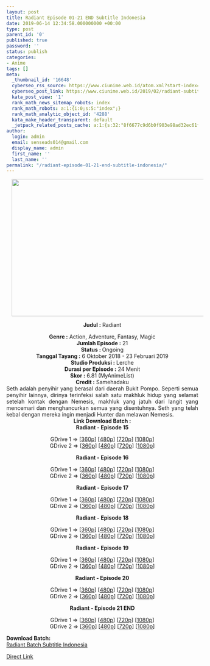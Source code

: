 ```yaml
---
layout: post
title: Radiant Episode 01-21 END Subtitle Indonesia
date: 2019-06-14 12:34:58.000000000 +00:00
type: post
parent_id: '0'
published: true
password: ''
status: publish
categories:
- Anime
tags: []
meta:
  _thumbnail_id: '16648'
  cyberseo_rss_source: https://www.ciunime.web.id/atom.xml?start-index=3751&max-results=150
  cyberseo_post_link: https://www.ciunime.web.id/2019/02/radiant-subtitle-indonesia.html
  kata_post_view: '1'
  rank_math_news_sitemap_robots: index
  rank_math_robots: a:1:{i:0;s:5:"index";}
  rank_math_analytic_object_id: '4288'
  kata_make_header_transparent: default
  _jetpack_related_posts_cache: a:1:{s:32:"8f6677c9d6b0f903e98ad32ec61f8deb";a:2:{s:7:"expires";i:1663152966;s:7:"payload";a:0:{}}}
author:
  login: admin
  email: senseads014@gmail.com
  display_name: admin
  first_name: ''
  last_name: ''
permalink: "/radiant-episode-01-21-end-subtitle-indonesia/"
---
```

<div style="text-align: center;">
<div style="text-align: left;">
<div class="separator" style="clear: both; text-align: center;"><a href="https://4.bp.blogspot.com/-T29H_mJtxp4/XFVnb1_HzjI/AAAAAAAAJgQ/uArHqX5f4noJBUdeATDoSQfVNMVHEL0IACLcBGAs/s1600/Radiant.png" imageanchor="1" style="margin-left: 1em; margin-right: 1em;"><img border="0" data-original-height="720" data-original-width="1280" height="360" src="{{ site.baseurl }}/assets/2019/06/Radiant.png" width="640" /></a></div>
<p></div>
<p><b>Judul</b><b><b> </b>:</b> Radiant</div>
<div style="text-align: center;"><b><b>Genre :</b></b> Action, Adventure, Fantasy, Magic</div>
<div style="text-align: center;"><b>Jumlah Episode :</b> 21<br /><b>Status : </b>Ongoing<br /><b>Tanggal Tayang :</b> 6 Oktober 2018 - 23 Februari 2019<br /><b>Studio Produksi :</b> <b></b>Lerche<br /><b>Durasi per Episode :</b> 24 Menit</div>
<div style="text-align: center;"><b>Skor :</b> 6.81 (MyAnimeList)<br /><b>Credit :</b> Samehadaku</div>
<div style="text-align: center;"></div>
<div style="text-align: justify;">Seth adalah penyihir yang berasal dari daerah Bukit Pompo. Seperti semua penyihir lainnya, dirinya terinfeksi salah satu makhluk hidup yang selamat setelah kontak dengan Nemesis, makhluk yang jatuh dari langit yang mencemari dan menghancurkan semua yang disentuhnya. Seth yang telah kebal dengan mereka ingin menjadi Hunter dan melawan Nemesis.</div>
<div style="text-align: justify;"></div>
<div style="text-align: justify;"></div>
<div style="text-align: center;"><b>Link Download Batch :</b></div>
<div style="text-align: center;">
<div style="text-align: center;"><b>Radiant - Episode 15</b></p>
<div style="text-align: center;">GDrive 1 =&gt; [<a href="http://wishes2.com/D8wK" target="_blank" rel="noopener">360p</a>] [<a href="http://wishes2.com/fXeCY" target="_blank" rel="noopener">480p</a>] [<a href="http://wishes2.com/Xr3Ae" target="_blank" rel="noopener">720p</a>] [<a href="http://wishes2.com/h8g4" target="_blank" rel="noopener">1080p</a>]<br />GDrive 2 =&gt; [<a href="http://wishes2.com/xYdKD" target="_blank" rel="noopener">360p</a>] [<a href="http://wishes2.com/FtsY4" target="_blank" rel="noopener">480p</a>] [<a href="http://wishes2.com/CbCfD" target="_blank" rel="noopener">720p</a>] [<a href="http://wishes2.com/JB6g" target="_blank" rel="noopener">1080p</a>]</p>
<p><b>Radiant - Episode 16</b></p>
<p>GDrive 1 =&gt; [<a href="http://wishes2.com/B696" target="_blank" rel="noopener">360p</a>] [<a href="http://wishes2.com/Tgu29" target="_blank" rel="noopener">480p</a>] [<a href="http://wishes2.com/rmkz" target="_blank" rel="noopener">720p</a>] [<a href="http://wishes2.com/iGfD" target="_blank" rel="noopener">1080p</a>]<br />GDrive 2 =&gt; [<a href="http://wishes2.com/tIsl2" target="_blank" rel="noopener">360p</a>] [<a href="http://wishes2.com/WoJd" target="_blank" rel="noopener">480p</a>] [<a href="http://wishes2.com/ZbYg" target="_blank" rel="noopener">720p</a>] [<a href="http://wishes2.com/hDoX" target="_blank" rel="noopener">1080p</a>]</p>
<p><b>Radiant - Episode 17</b></p>
<div style="text-align: center;">GDrive 1 =&gt; [<a href="http://wishes2.com/vQ7WN" target="_blank" rel="noopener">360p</a>] [<a href="http://wishes2.com/LlQ4" target="_blank" rel="noopener">480p</a>] [<a href="http://wishes2.com/O8v86" target="_blank" rel="noopener">720p</a>] [<a href="http://wishes2.com/E60V" target="_blank" rel="noopener">1080p</a>]<br />GDrive 2 =&gt; [<a href="http://wishes2.com/c9hMu" target="_blank" rel="noopener">360p</a>] [<a href="http://wishes2.com/lQM6" target="_blank" rel="noopener">480p</a>] [<a href="http://wishes2.com/uMtU" target="_blank" rel="noopener">720p</a>] [<a href="http://wishes2.com/Ybuz" target="_blank" rel="noopener">1080p</a>]</p>
<p><b><b>Radiant </b>- Episode 18</b></p>
<div style="text-align: center;">GDrive 1 =&gt; [<a href="http://wishes2.com/bpGV" target="_blank" rel="noopener">360p</a>] [<a href="http://wishes2.com/izZZ4" target="_blank" rel="noopener">480p</a>] [<a href="http://wishes2.com/uFLQ" target="_blank" rel="noopener">720p</a>] [<a href="http://wishes2.com/lacT" target="_blank" rel="noopener">1080p</a>]<br />GDrive 2 =&gt; [<a href="http://wishes2.com/IrAcV" target="_blank" rel="noopener">360p</a>] [<a href="http://wishes2.com/UIH5L" target="_blank" rel="noopener">480p</a>] [<a href="http://wishes2.com/Ijvd" target="_blank" rel="noopener">720p</a>] [<a href="http://wishes2.com/bqRvz" target="_blank" rel="noopener">1080p</a>]</p>
<p><b><b>Radiant </b>- Episode 19</b></p>
<div style="text-align: center;">GDrive 1 =&gt; [<a href="http://wishes2.com/0328" target="_blank" rel="noopener">360p</a>] [<a href="http://wishes2.com/NDb1" target="_blank" rel="noopener">480p</a>] [<a href="http://wishes2.com/IwT6P" target="_blank" rel="noopener">720p</a>] [<a href="http://wishes2.com/6oOKY" target="_blank" rel="noopener">1080p</a>]<br />GDrive 2 =&gt; [<a href="http://wishes2.com/woCaR" target="_blank" rel="noopener">360p</a>] [<a href="http://wishes2.com/n5QEJ" target="_blank" rel="noopener">480p</a>] [<a href="http://wishes2.com/qSY8" target="_blank" rel="noopener">720p</a>] [<a href="http://wishes2.com/ezYjs" target="_blank" rel="noopener">1080p</a>]</p>
<p><b><b>Radiant </b>- Episode 20</b></p>
<div style="text-align: center;">GDrive 1 =&gt; [<a href="https://wishes2.com/MnwHt" target="_blank" rel="noopener">360p</a>] [<a href="https://wishes2.com/gtQRE" target="_blank" rel="noopener">480p</a>] [<a href="https://wishes2.com/zXpm" target="_blank" rel="noopener">720p</a>] [<a href="https://wishes2.com/koIVs" target="_blank" rel="noopener">1080p</a>]<br />GDrive 2 =&gt; [<a href="https://wishes2.com/8wvU" target="_blank" rel="noopener">360p</a>] [<a href="https://wishes2.com/jOTr" target="_blank" rel="noopener">480p</a>] [<a href="https://wishes2.com/kLeEf" target="_blank" rel="noopener">720p</a>] [<a href="https://wishes2.com/uvSD1" target="_blank" rel="noopener">1080p</a>]</p>
<p><b><b>Radiant </b>- Episode 21 END</b></p>
<div style="text-align: center;">GDrive 1 =&gt; [<a href="https://wishes2.com/ymQaa" target="_blank" rel="noopener">360p</a>] [<a href="https://wishes2.com/YV0U0" target="_blank" rel="noopener">480p</a>] [<a href="https://wishes2.com/6nyPl" target="_blank" rel="noopener">720p</a>] [<a href="https://wishes2.com/8d5c" target="_blank" rel="noopener">1080p</a>]<br />GDrive 2 =&gt; [<a href="https://wishes2.com/1Voq" target="_blank" rel="noopener">360p</a>] [<a href="https://wishes2.com/c5xY" target="_blank" rel="noopener">480p</a>] [<a href="https://wishes2.com/SQpxa" target="_blank" rel="noopener">720p</a>] [<a href="https://wishes2.com/qt7W" target="_blank" rel="noopener">1080p</a>]</p>
<div style="text-align: left;"><b>Download Batch:</b></div>
<div style="text-align: left;"></div>
<div style="text-align: left;"><a href="https://www.ciunime.com/2019/03/radiant-episode-01-21-end-subtitle.html" target="_blank" rel="noopener">Radiant Batch Subtitle Indonesia</a></p>
</div>
</div>
</div>
</div>
</div>
</div>
</div>
</div>
</div>
<link rel="stylesheet" href="https://cdnjs.cloudflare.com/ajax/libs/font-awesome/4.7.0/css/font-awesome.min.css" />
<div class="divbtn"> <a href="https://handymansurrender.com/fihup8buzv?key=94550f7ce39444073321dde3b8782f97" class="btn"><i class="fa fa-download"></i> Direct Link</a> </div>
